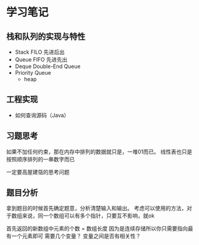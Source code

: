 # 学习笔记

## 栈和队列的实现与特性

- Stack FILO 先进后出
- Queue FIFO 先进先出
- Deque Double-End Queue
- Priority Queue
  - heap

## 工程实现

- 如何查询源码（Java）

## 习题思考

如果不加任何约束，那在内存中排列的数据就只是，一堆01而已。
线性表也只是按照顺序排列的一串数字而已

一定要高屋建瓴的思考问题

## 题目分析
拿到题目的时候首先确定题意，分析清楚输入和输出。
考虑可以使用的方法，对于数组来说，同一个数组可以有多个指针，只要互不影响，就ok

首先返回的新数组中元素的个数 = 数组长度 
因为是连续存储所以你只需要指向最有一个元素即可
需要几个变量？ 变量之间是否有相关性？